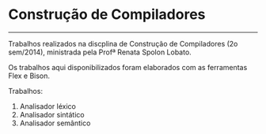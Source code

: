 # Construção de Compiladores
----------
Trabalhos realizados na discplina de Construção de Compiladores (2o sem/2014), ministrada pela Profª Renata Spolon Lobato.

Os trabalhos aqui disponibilizados foram elaborados com as ferramentas Flex e Bison.

Trabalhos:

1. Analisador léxico
2. Analisador sintático
3. Analisador semântico

